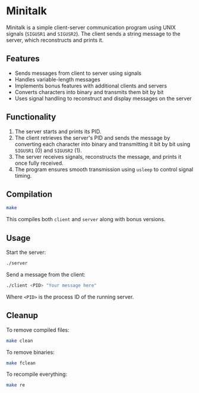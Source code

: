 # Minitalk

Minitalk is a simple client-server communication program using UNIX signals (`SIGUSR1` and `SIGUSR2`). The client sends a string message to the server, which reconstructs and prints it.

## Features

- Sends messages from client to server using signals
- Handles variable-length messages
- Implements bonus features with additional clients and servers
- Converts characters into binary and transmits them bit by bit
- Uses signal handling to reconstruct and display messages on the server

## Functionality

1. The server starts and prints its PID.
2. The client retrieves the server's PID and sends the message by converting each character into binary and transmitting it bit by bit using `SIGUSR1` (0) and `SIGUSR2` (1).
3. The server receives signals, reconstructs the message, and prints it once fully received.
4. The program ensures smooth transmission using `usleep` to control signal timing.

## Compilation

```sh
make
```

This compiles both `client` and `server` along with bonus versions.

## Usage

Start the server:

```sh
./server
```

Send a message from the client:

```sh
./client <PID> "Your message here"
```

Where `<PID>` is the process ID of the running server.

## Cleanup

To remove compiled files:

```sh
make clean
```

To remove binaries:

```sh
make fclean
```

To recompile everything:

```sh
make re
```
